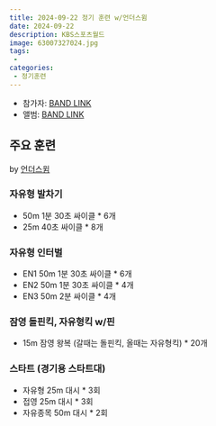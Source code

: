 ```yaml
---
title: 2024-09-22 정기 훈련 w/언더스윔
date: 2024-09-22
description: KBS스포츠월드
image: 63007327024.jpg
tags:
 - 
categories:
 - 정기훈련
---
```


- 참가자: [BAND LINK](https://band.us/band/93484357/schedule/4%2F93484357%2F473873524%2F19700101)
- 앨범: [BAND LINK](https://band.us/band/93484357/album/82084987)

## 주요 훈련
by [언더스윔](https://www.youtube.com/@KBS88)

### 자유형 발차기
- 50m 1분 30초 싸이클 * 6개
- 25m 40초 싸이클 * 8개

### 자유형 인터벌
- EN1 50m 1분 30초 싸이클 * 6개
- EN2 50m 1분 30초 싸이클 * 4개
- EN3 50m 2분 싸이클 * 4개

### 잠영 돌핀킥, 자유형킥 w/핀
- 15m 잠영 왕복 (갈때는 돌핀킥, 올때는 자유형킥) * 20개

### 스타트 (경기용 스타트대)
- 자유형 25m 대시 * 3회
- 접영 25m 대시 * 3회
- 자유종목 50m 대시 * 2회




